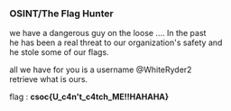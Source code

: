 ### OSINT/The Flag Hunter
we have a dangerous guy on the loose .... In the past \
he has been a real threat to our organization's safety and \
he stole some of our flags.

all we have for you is a username @WhiteRyder2 \
retrieve what is ours.

flag : **csoc\{U_c4n't_c4tch_ME!!HAHAHA}**